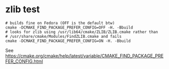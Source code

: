 # zlib test

```
# builds fine on Fedora (OFF is the default btw)
cmake -DCMAKE_FIND_PACKAGE_PREFER_CONFIG=OFF -H. -Bbuild
# looks for zlib using /usr/lib64/cmake/ZLIB/ZLIB.cmake rather than
# /usr/share/cmake/Modules/FindZLIB.cmake and fails
cmake -DCMAKE_FIND_PACKAGE_PREFER_CONFIG=ON -H. -Bbuild
```

See https://cmake.org/cmake/help/latest/variable/CMAKE_FIND_PACKAGE_PREFER_CONFIG.html

